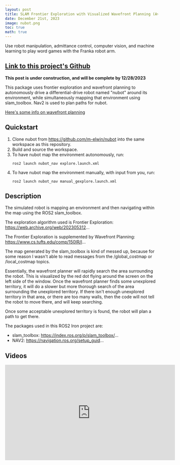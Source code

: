 ```yaml
---
layout: post
title: SLAM Frontier Exploration with Visualized Wavefront Planning (Available by 12/23/2023)
date: December 21st, 2023
image: nubot.png
toc: true
math: true
---
```

Use robot manipulation, admittance control, computer vision, and machine learning to play word games with the Franka robot arm.

## [Link to this project's Github](https://github.com/gjcliff/SLAM-Frontier-Exploration)

**This post is under construction, and will be complete by 12/28/2023**

This package uses frontier exploration and wavefront planning to autonomously drive a differential-drive robot named "nubot"
around its environment, while simultaneously mapping that environment using slam_toolbox. Nav2 is used
to plan paths for nubot.

[Here's some info on wavefront planning](https://www.cs.tufts.edu/comp/150IR/labs/wavefront.html)

## Quickstart
1. Clone nubot from https://github.com/m-elwin/nubot into the same workspace as this repository.
2. Build and source the workspace.
3. To have nubot map the environment autonomously, run:
    ```
    ros2 launch nubot_nav explore.launch.xml
    ```
4. To have nubot map the environment manually, with input from you, run:
    ```
    ros2 launch nubot_nav manual_gexplore.launch.xml
    ```

## Description

The simulated robot is mapping an environment and then navigating within the map using the ROS2 slam_toolbox.

The exploration algorithm used is Frontier Exploration: https://web.archive.org/web/202305312...

The Frontier Exploration is supplemented by Wavefront Planning: https://www.cs.tufts.edu/comp/150IR/l...

The map generated by the slam_toolbox is kind of messed up, because for some reason I wasn't able to read messages from the /global_costmap or /local_costmap topics.

Essentially, the wavefront planner will rapidly search the area surrounding the robot. This is visualized by the red dot flying around the screen on the left side of the window. Once the wavefront planner finds some unexplored territory, it will do a slower but more thorough search of the area surrounding the unexplored territory. If there isn't enough unexplored territory in that area, or there are too many walls, then the code will not tell the robot to move there, and will keep searching.

Once some acceptable unexplored territory is found, the robot will plan a path to get there.

The packages used in this ROS2 Iron project are:
- slam_toolbox: https://index.ros.org/p/slam_toolbox/...
- NAV2: https://navigation.ros.org/setup_guid...


## Videos

<iframe width="560" height="315" src="https://www.youtube.com/embed/K1LOrBtIQ58?si=OiT6pcVKn2PE_AO2" title="YouTube video player" frameborder="0" allow="accelerometer; autoplay; clipboard-write; encrypted-media; gyroscope; picture-in-picture; web-share" allowfullscreen></iframe>
